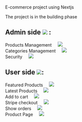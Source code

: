 E-commerce project using Nextjs <br />

The project is in the building phase <br />

## Admin side ![](https://geps.dev/progress/55) :
Products Management  &nbsp; &nbsp;    ![](https://geps.dev/progress/100) <br />
Categories Management  &nbsp; &nbsp;   ![](https://geps.dev/progress/650) <br />
Security  &nbsp; &nbsp;   ![](https://geps.dev/progress/0) <br />

## User side ![](https://geps.dev/progress/0):  <br />
Featured Products &nbsp; &nbsp; ![](https://geps.dev/progress/0)  <br />
Latest Products   &nbsp; &nbsp;  ![](https://geps.dev/progress/0)  <br />
Add to cart   &nbsp; &nbsp;  ![](https://geps.dev/progress/0)  <br />
Stripe checkout  &nbsp; &nbsp;   ![](https://geps.dev/progress/0)  <br />
Show orders &nbsp; &nbsp;    ![](https://geps.dev/progress/0)  <br />
Product Page   &nbsp; &nbsp;  ![](https://geps.dev/progress/0)  <br />



